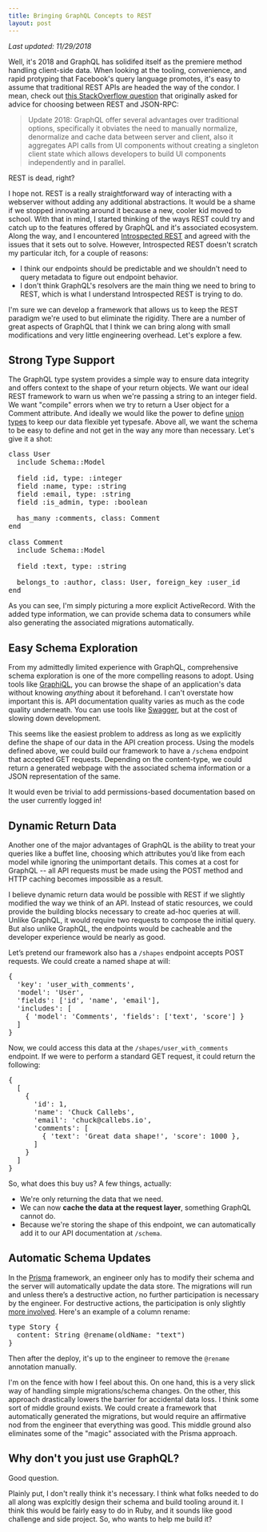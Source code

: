 ```yaml
---
title: Bringing GraphQL Concepts to REST
layout: post
---
```


<em>Last updated: 11/29/2018</em>

Well, it's 2018 and GraphQL has solidifed itself as the premiere method handling client-side data. When looking at the tooling, convenience, and rapid protyping that Facebook's query language promotes, it's easy to assume that traditional REST APIs are headed the way of the condor. I mean, check out [this StackOverflow question](https://stackoverflow.com/questions/15056878/rest-vs-json-rpc) that originally asked for advice for choosing between REST and JSON-RPC:

> Update 2018: GraphQL offer several advantages over traditional options, specifically it obviates the need to manually normalize, denormalize and cache data between server and client, also it aggregates API calls from UI components without creating a singleton client state which allows developers to build UI components independently and in parallel.

REST is dead, right?

I hope not. REST is a really straightforward way of interacting with a webserver without adding any additional abstractions. It would be a shame if we stopped innovating around it because a new, cooler kid moved to school. With that in mind, I started thinking of the ways REST could try and catch up to the features offered by GraphQL and it's associated ecosystem. Along the way, and I encountered [Introspected REST](https://introspected.rest) and agreed with the issues that it sets out to solve. However, Introspected REST doesn't scratch my particular itch, for a couple of reasons:
- I think our endpoints should be predictable and we shouldn't need to query metadata to figure out endpoint behavior.
- I don't think GraphQL's resolvers are the main thing we need to bring to REST, which is what I understand Introspected REST is trying to do.

I'm sure we can develop a framework that allows us to keep the REST paradigm we're used to but eliminate the rigidity. There are a number of great aspects of GraphQL that I think we can bring along with small modifications and very little engineering overhead. Let's explore a few.

## Strong Type Support

The GraphQL type system provides a simple way to ensure data integrity and offers context to the shape of your return objects. We want our ideal REST framework to warn us when we're passing a string to an integer field. We want "compile" errors when we try to return a User object for a Comment attribute. And ideally we would like the power to define [union types](https://graphql.org/learn/schema/#union-types) to keep our data flexible yet typesafe. Above all, we want the schema to be easy to define and not get in the way any more than necessary. Let's give it a shot:

<pre>
class User
  include Schema::Model

  field :id, type: :integer
  field :name, type: :string
  field :email, type: :string
  field :is_admin, type: :boolean

  has_many :comments, class: Comment
end

class Comment
  include Schema::Model

  field :text, type: :string

  belongs_to :author, class: User, foreign_key :user_id
end
</pre>

As you can see, I'm simply picturing a more explicit ActiveRecord. With the added type information, we can provide schema data to consumers while also generating the associated migrations automatically.

## Easy Schema Exploration

From my admittedly limited experience with GraphQL, comprehensive schema exploration is one of the more compelling reasons to adopt. Using tools like [GraphiQL](https://github.com/graphql/graphiql), you can browse the shape of an application's data without knowing _anything_ about it beforehand. I can't overstate how important this is. API documentation quality varies as much as the code quality underneath. You can use tools like [Swagger](https://swagger.io/), but at the cost of slowing down development.

This seems like the easiest problem to address as long as we explicitly define the shape of our data in the API creation process. Using the models defined above, we could build our framework to have a `/schema` endpoint that accepted GET requests. Depending on the content-type, we could return a generated webpage with the associated schema information or a JSON representation of the same.

It would even be trivial to add permissions-based documentation based on the user currently logged in!

## Dynamic Return Data
Another one of the major advantages of GraphQL is the ability to treat your queries like a buffet line, choosing which attributes you’d like from each model while ignoring the unimportant details. This comes at a cost for GraphQL -- all API requests must be made using the POST method and HTTP caching becomes impossible as a result.

I believe dynamic return data would be possible with REST if we slightly modified the way we think of an API. Instead of static resources, we could provide the building blocks necessary to create ad-hoc queries at will. Unlike GraphQL, it would require two requests to compose the initial query. But also unlike GraphQL, the endpoints would be cacheable and the developer experience would be nearly as good.

Let’s pretend our framework also has a `/shapes` endpoint accepts POST requests. We could create a named shape at will:

<pre>
{
  'key': 'user_with_comments',
  'model': 'User',
  'fields': ['id', 'name', 'email'],
  'includes': [
    { 'model': 'Comments', 'fields': ['text', 'score'] }
  ]
}
</pre>
Now, we could access this data at the `/shapes/user_with_comments` endpoint. If we were to perform a standard GET request, it could return the following:

<pre>
{
  [
    {
      'id': 1,
      'name': 'Chuck Callebs',
      'email': 'chuck@callebs.io',
      'comments': [
        { 'text': 'Great data shape!', 'score': 1000 },
      ]
    }
  ]
}
</pre>
So, what does this buy us? A few things, actually:

- We're only returning the data that we need.
- We can now **cache the data at the request layer**, something GraphQL cannot do.
- Because we're storing the shape of this endpoint, we can automatically add it to our API documentation at `/schema`.

## Automatic Schema Updates
In the [Prisma](https://www.prisma.io/) framework, an engineer only has to modify their schema and the server will automatically update the data store. The migrations will run and unless there’s a destructive action, no further participation is necessary by the engineer. For destructive actions, the participation is only slightly [more involved](https://www.prisma.io/docs/data-model-and-migrations/migrations-asdf/). Here's an example of a column rename:

<pre>
type Story {
  content: String @rename(oldName: "text")
}
</pre>
Then after the deploy, it's up to the engineer to remove the `@rename` annotation manually.

I'm on the fence with how I feel about this. On one hand, this is a very slick way of handling simple migrations/schema changes. On the other, this approach drastically lowers the barrier for accidental data loss. I think some sort of middle ground exists. We could create a framework that automatically generated the migrations, but would require an affirmative nod from the engineer that everything was good. This middle ground also eliminates some of the "magic" associated with the Prisma approach.

## Why don't you just use GraphQL?

Good question.

Plainly put, I don't really think it's necessary. I think what folks needed to do all along was explcitly design their schema and build tooling around it. I think this would be fairly easy to do in Ruby, and it sounds like good challenge and side project. So, who wants to help me build it?
